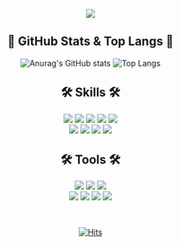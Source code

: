 <p align="center">
  <img src="https://capsule-render.vercel.app/api?type=wave&color=3DDC84&height=300&section=header&text=Jeong Eun Park&fontSize=60" />
</p>

<h2 align="center"> 🌳 GitHub Stats & Top Langs 🌳 </h2>
<div align="center">
  
![Anurag's GitHub stats](https://github-readme-stats.vercel.app/api?username=elilly00&show_icons=true&theme=dracula&hide_border=true) 
![Top Langs](https://github-readme-stats.vercel.app/api/top-langs/?username=elilly00&layout=compact&theme=dracula&hide_border=true)
</div>

<h2 align="center"> 🛠 Skills 🛠 </h2>

<p align="center">
<img src="https://img.shields.io/badge/Java-007ACC?style=for-the-badge&logo=java&logoColor=white"> 
<img src="https://img.shields.io/badge/Spring-6DB33F?style=for-the-badge&logo=spring&logoColor=white">
<img src="https://img.shields.io/badge/JavaScript-323330?style=for-the-badge&logo=javascript&logoColor=white">
<img src="https://img.shields.io/badge/html5-E34F26?style=for-the-badge&logo=html5&logoColor=white">
<img src="https://img.shields.io/badge/css3-1572B6?style=for-the-badge&logo=css3&logoColor=white">
<br/>
<img src="https://img.shields.io/badge/servlet/JSP-005571?style=for-the-badge&logo=servlet">
<img src="https://img.shields.io/badge/jquery-0769AD?style=for-the-badge&logo=jquery&logoColor=white">
<img src="https://img.shields.io/badge/oracle-F80000?style=for-the-badge&logo=oracle&logoColor=white">
<img src="https://img.shields.io/badge/apache tomcat-F8DC75?style=for-the-badge&logo=apachetomcat&logoColor=black">
</p>


<h2 align="center"> 🛠 Tools 🛠 </h2>
<p align="center">
<img src="https://img.shields.io/badge/Eclipse%20IDE-2C2255?style=for-the-badge&logo=Eclipse%20IDE&logoColor=white"> 
<img src="https://img.shields.io/badge/Visual%20Studio%20Code-007ACC?style=for-the-badge&logo=Visual%20Studio%20Code&logoColor=white"> 
<img src="https://img.shields.io/badge/IntelliJ%20IDEA-000000?style=for-the-badge&logo=IntelliJ%20IDEA&logoColor=white">
<br/>
<img src="https://img.shields.io/badge/Sourcetree-0052CC?style=for-the-badge&logo=sourcetree&logoColor=white">
<img src="https://img.shields.io/badge/github-181717?style=for-the-badge&logo=github&logoColor=white"> 
<img src="https://img.shields.io/badge/git-F05032?style=for-the-badge&logo=git&logoColor=white">  
<img src="https://img.shields.io/badge/bootstrap-7952B3?style=for-the-badge&logo=bootstrap&logoColor=white">
</p>

<br/>

<div align="center">
  
[![Hits](https://hits.seeyoufarm.com/api/count/incr/badge.svg?url=https%3A%2F%2Fgithub.com%2Felilly00%2Fhit-counter&count_bg=%23B6C7E9&title_bg=%23555555&icon=github.svg&icon_color=%23E7E7E7&title=hits&edge_flat=false)](https://hits.seeyoufarm.com)
</div>
